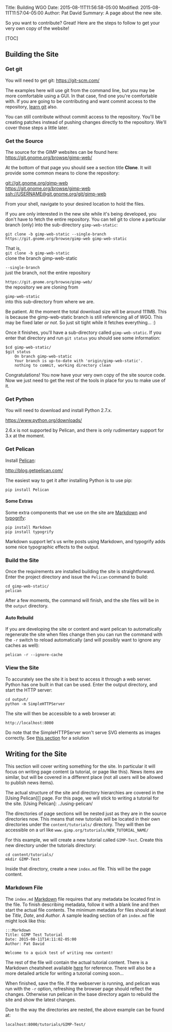 Title: Building WGO
Date: 2015-08-11T11:56:58-05:00
Modified: 2015-08-11T11:57:04-05:00
Author: Pat David
Summary: A page about the new site.


So you want to contribute?
Great!
Here are the steps to follow to get your very own copy of the website!

[TOC]

## Building the Site

### Get git

You will need to get git: <https://git-scm.com/>

The examples here will use git from the command line, but you may be more comfortable using a GUI.
In that case, find one you're comfortable with.
If you are going to be contributing and want commit access to the repository, [learn git][] also.

[learn git]: https://git-scm.com/documentation

You can still contribute without commit access to the repository.
You'll be creating patches instead of pushing changes directly to the repository.
We'll cover those steps a little later.



### Get the Source

The source for the GIMP websites can be found here: <https://git.gnome.org/browse/gimp-web/>

At the bottom of that page you should see a section title **Clone**.
It will provide some common means to clone the repository:

[git://git.gnome.org/gimp-web](git://git.gnome.org/gimp-web)  
<https://git.gnome.org/browse/gimp-web>
<ssh://USERNAME@git.gnome.org/git/gimp-web>

From your shell, navigate to your desired location to hold the files.

If you are only interested in the new site while it's being developed, you don't have to fetch the entire repository.
You can tell git to clone a particular branch (only) into the sub-directory `gimp-web-static`:

`git clone -b gimp-web-static --single-branch https://git.gnome.org/browse/gimp-web gimp-web-static`

That is,  
`git clone -b gimp-web-static`  
clone the branch gimp-web-static

`--single-branch`  
just the branch, not the entire repository

`https://git.gnome.org/browse/gimp-web/`  
the repository we are cloning from

`gimp-web-static`  
into this sub-directory from where we are.

Be patient.
At the moment the total download size will be around 111MB.
This is because the gimp-web-static branch is still referencing all of WGO.
This may be fixed later *or not*.
So just sit tight while it fetches everything... :)

Once it finishes, you'll have a sub-directory called `gimp-web-static`.
If you enter that directory and run `git status` you should see some information:

    $cd gimp-web-static/
    $git status
        On branch gimp-web-static
        Your branch is up-to-date with 'origin/gimp-web-static'.
        nothing to commit, working directory clean

Congratulations!
You now have your very own copy of the site source code.
Now we just need to get the rest of the tools in place for you to make use of it.



### Get Python

You will need to download and install Python 2.7.x.

<https://www.python.org/downloads/>

2.6.x is not supported by Pelican, and there is only rudimentary support for 3.x at the moment.



### Get Pelican

Install [Pelican](http://blog.getpelican.com/):

<http://blog.getpelican.com/>

The easiest way to get it after installing Python is to use pip:

`pip install Pelican`



#### Some Extras

Some extra components that we use on the site are [Markdown][] and [typogrify][]:

`pip install Markdown`  
`pip install typogrify`

Markdown support let's us write posts using Markdown, and typogrify adds some nice typographic effects to the output.

[Markdown]: http://daringfireball.net/projects/markdown/
[typogrify]: https://github.com/mintchaos/typogrify



### Build the Site

Once the requirements are installed building the site is straightforward.
Enter the project directory and issue the `Pelican` command to build:

    cd gimp-web-static/
    pelican

After a few moments, the command will finish, and the site files will be in the `output` directory.


#### Auto Rebuild

If you are developing the site or content and want pelican to automatically regenerate the site when files change then you can run the command with the `-r` switch to reload automatically (and will possibly want to ignore any caches as well):

    pelican -r --ignore-cache



### View the Site

To accurately see the site it is best to access it through a web server.
Python has one built in that can be used.
Enter the output directory, and start the HTTP server:

    cd output/
    python -m SimpleHTTPServer

The site will then be accessible to a web browser at:

    http://localhost:8000

Do note that the SimpleHTTPServer won't serve SVG elements as images correctly.
See [this section][] for a solution

[this section]: ../using-pelican/#python-simplehttpserver-svg



## Writing for the Site

This section will cover writing something for the site.
In particular it will focus on writing page content (a tutorial, or page like this).
News items are similar, but will be covered in a different place (not all users will be allowed
to publish news items).

The actual structure of the site and directory hierarchies are covered in the [Using Pelican][] page.
For this page, we will stick to writing a tutorial for the site.
[Using Pelican]: ../using-pelican/

The directories of page sections will be nested just as they are in the source directories now.
This means that new tutorials will be located in their own directories under the `content/tutorials/` directory.
They will then be accessible on a url like `www.gimp.org/tutorials/NEW_TUTORIAL_NAME/`

For this example, we will create a new tutorial called `GIMP-Test`.
Create this new directory under the tutorials directory:

    cd content/tutorials/
    mkdir GIMP-Test

Inside that directory, create a new `index.md` file.
This will be the page content.


### Markdown File

The `index.md` [Markdown][] file requires that any metadata be located first in the file.
To finish describing metadata, follow it with a blank line and then start the actual file contents.
The minimum metadata for files should at least be *Title*, *Date*, and *Author*.
A sample leading section of an `index.md` file might look like this:

    :::Markdown
    Title: GIMP Test Tutorial
    Date: 2015-08-11T14:11:02-05:00
    Author: Pat David

    Welcome to a quick test of writing new content!

The rest of the file will contain the actual tutorial content.
There is a Markdown cheatsheet available [here]({filename}../markdown.md) for reference.
There will also be a more detailed article for writing a tutorial coming soon...

When finished, save the file.
If the webserver is running, and pelican was run with the `-r` option, refreshing the browser page should reflect the changes.
Otherwise run pelican in the base directory again to rebuild the site and show the latest changes.

Due to the way the directories are nested, the above example can be found at:

    localhost:8000/tutorials/GIMP-Test/
